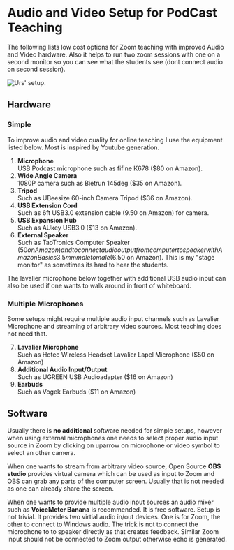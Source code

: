 # Audio and Video Setup for PodCast Teaching
The following lists low cost options for Zoom teaching with improved Audio and Video hardware. Also it helps to run two zoom sessions with one on a second monitor so you can see what the students see (dont connect audio on second session). 

![Urs' setup](https://github.com/uutzinger/TeachingPodCast/blob/master/Setup.jpg).

## Hardware

### Simple
To improve audio and video quality for online teaching I use the equipment listed below.
Most is inspired by Youtube generation.

1) **Microphone**  
USB Podcast microphone such as fifine K678 ($80 on Amazon).  
2) **Wide Angle Camera**  
1080P camera such as Bietrun 145deg ($35 on Amazon).  
3) **Tripod**  
Such as UBeesize 60-inch Camera Tripod ($36 on Amazon).  
4) **USB Extension Cord**  
Such as 6ft USB3.0 extension cable (9.50 on Amazon) for camera.  
5) **USB Expansion Hub**   
Such as AUkey USB3.0 ($13 on Amazon).  
6) **External Speaker**  
Such as TaoTronics Computer Speaker ($50 on Amazon)  
and to connect audio output from computer to speaker with Amazon Basics 3.5mm male to male ($6.50 on Amazon). This is my "stage monitor" as sometimes its hard to hear the students.

The lavalier microphone below together with additional USB audio input can also be used if one wants to walk around in front of whiteboard.

### Multiple Microphones
Some setups might require multiple audio input channels such as Lavalier Microphone and streaming of arbitrary video sources. Most teaching does not need that.  

7) **Lavalier Microphone**  
Such as Hotec Wireless Headset Lavalier Lapel Microphone ($50 on Amazon)  
8) **Additional Audio Input/Output**  
Such as UGREEN USB Audioadapter ($16 on Amazon)  
9) **Earbuds**  
Such as Vogek Earbuds ($11 on Amazon)

## Software
Usually there is **no additional** software needed for simple setups, however when using external microphones one needs to select proper audio input source in Zoom by clicking on uparrow on microphone or video symbol to select an other camera.  

When one wants to stream from arbitrary video source, Open Source **OBS studio** provides virtual camera which can be used as input to Zoom and OBS can grab any parts of the computer screen. Usually that is not needed as one can already share the screen.

When one wants to provide multiple audio input sources an audio mixer such as **VoiceMeter Banana** is recommended. It is free software. Setup is not trivial. It provides two virtial audio in/out devices. One is for Zoom, the other to connect to Windows audio. The trick is not to connect the microphone to to speaker directly as that creates feedback. Similar Zoom input should not be connected to Zoom output otherwise echo is generated.
